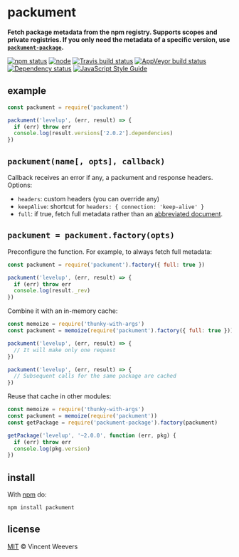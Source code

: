 # packument

**Fetch package metadata from the npm registry. Supports scopes and private registries. If you only need the metadata of a specific version, use [`packument-package`](https://www.npmjs.org/package/packument-package).**

[![npm status](http://img.shields.io/npm/v/packument.svg?style=flat-square)](https://www.npmjs.org/package/packument)
[![node](https://img.shields.io/node/v/packument.svg?style=flat-square)](https://www.npmjs.org/package/packument)
[![Travis build status](https://img.shields.io/travis/vweevers/packument.svg?style=flat-square&label=travis)](http://travis-ci.org/vweevers/packument)
[![AppVeyor build status](https://img.shields.io/appveyor/ci/vweevers/packument.svg?style=flat-square&label=appveyor)](https://ci.appveyor.com/project/vweevers/packument)
[![Dependency status](https://img.shields.io/david/vweevers/packument.svg?style=flat-square)](https://david-dm.org/vweevers/packument)
[![JavaScript Style Guide](https://img.shields.io/badge/code_style-standard-brightgreen.svg?style=flat-square)](https://standardjs.com)

## example

```js
const packument = require('packument')

packument('levelup', (err, result) => {
  if (err) throw err
  console.log(result.versions['2.0.2'].dependencies)
})
```

## `packument(name[, opts], callback)`

Callback receives an error if any, a packument and response headers. Options:

- `headers`: custom headers (you can override any)
- `keepAlive`: shortcut for `headers: { connection: 'keep-alive' }`
- `full`: if true, fetch full metadata rather than an [abbreviated document](https://github.com/npm/registry/blob/master/docs/responses/package-metadata.md).

## `packument = packument.factory(opts)`

Preconfigure the function. For example, to always fetch full metadata:

```js
const packument = require('packument').factory({ full: true })

packument('levelup', (err, result) => {
  if (err) throw err
  console.log(result._rev)
})
```

Combine it with an in-memory cache:

```js
const memoize = require('thunky-with-args')
const packument = memoize(require('packument').factory({ full: true }))

packument('levelup', (err, result) => {
  // It will make only one request
})

packument('levelup', (err, result) => {
  // Subsequent calls for the same package are cached
})
```

Reuse that cache in other modules:

```js
const memoize = require('thunky-with-args')
const packument = memoize(require('packument'))
const getPackage = require('packument-package').factory(packument)

getPackage('levelup', '~2.0.0', function (err, pkg) {
  if (err) throw err
  console.log(pkg.version)
})
```

## install

With [npm](https://npmjs.org) do:

```
npm install packument
```

## license

[MIT](http://opensource.org/licenses/MIT) © Vincent Weevers
